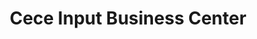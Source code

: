 ---
title: "Cece Input Business Center"
url: /monrovia/cece-input-business-center/
shop: convenience
---